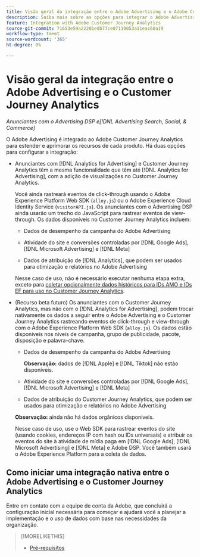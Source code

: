 ```yaml
---
title: Visão geral da integração entre o Adobe Advertising e o Adobe Customer Journey Analytics
description: Saiba mais sobre as opções para integrar o Adobe Advertising ao Adobe Customer Journey Analytics.
feature: Integration with Adobe Customer Journey Analytics
source-git-commit: 71653e59a22201e8b77ce07119053a11eac60a19
workflow-type: tm+mt
source-wordcount: '365'
ht-degree: 0%

---
```


# Visão geral da integração entre o Adobe Advertising e o Customer Journey Analytics

<!-- title? If I change, change refs throughout -->

*Anunciantes com o Advertising DSP e[!DNL Advertising Search, Social, & Commerce]*

O Adobe Advertising é integrado ao Adobe Customer Journey Analytics para estender e aprimorar os recursos de cada produto. Há duas opções para configurar a integração:

* Anunciantes com [!DNL Analytics for Advertising] e Customer Journey Analytics têm a mesma funcionalidade que têm até [!DNL Analytics for Advertising], com a adição de visualizações no Customer Journey Analytics.

  Você ainda rastreará eventos de click-through usando o Adobe Experience Platform Web SDK (`alloy.js`) ou o Adobe Experience Cloud Identity Service (`visitorAPI.js`). Os anunciantes com o Advertising DSP ainda usarão um trecho do JavaScript para rastrear eventos de view-through. Os dados disponíveis no Customer Journey Analytics incluem:

   * Dados de desempenho da campanha do Adobe Advertising

   * Atividade do site e conversões controladas por [!DNL Google Ads], [!DNL Microsoft Advertising] e [!DNL Meta]

   * Dados de atribuição de [!DNL Analytics], que podem ser usados para otimização e relatórios no Adobe Advertising

  Nesse caso de uso, não é necessário executar nenhuma etapa extra, exceto para [coletar opcionalmente dados históricos para IDs AMO e IDs EF para uso no Customer Journey Analytics](/help/integrations/analytics/rvars-to-evars.md).

* (Recurso beta futuro) Os anunciantes com o Customer Journey Analytics, mas não com o [!DNL Analytics for Advertising], podem trocar nativamente os dados a seguir entre o Adobe Advertising e o Customer Journey Analytics rastreando eventos de click-through e view-through com o Adobe Experience Platform Web SDK (`alloy.js`). Os dados estão disponíveis nos níveis de campanha, grupo de publicidade, pacote, disposição e palavra-chave.

   * Dados de desempenho da campanha do Adobe Advertising

     **Observação:** dados de [!DNL Apple] e [!DNL Tiktok] não estão disponíveis.

   * Atividade do site e conversões controladas por [!DNL Google Ads], [!DNL Microsoft Advertising] e [!DNL Meta]

   * Dados de atribuição do Customer Journey Analytics, que podem ser usados para otimização e relatórios no Adobe Advertising

  **Observação:** ainda não há dados orgânicos disponíveis.<!-- Does that belong somewhere up above? -->

  Nesse caso de uso, use o Web SDK para rastrear eventos do site (usando cookies, endereços IP com hash ou IDs universais) e atribuir os eventos do site à atividade de mídia paga em [!DNL Google Ads], [!DNL Microsoft Advertising] e [!DNL Meta] e Adobe DSP. Você também usará o Adobe Experience Platform para a coleta de dados.

## Como iniciar uma integração nativa entre o Adobe Advertising e o Customer Journey Analytics

Entre em contato com a equipe de conta da Adobe, que concluirá a configuração inicial necessária para começar e ajudará você a planejar a implementação e o uso de dados com base nas necessidades da organização.

>[!MORELIKETHIS]
>
>* [Pré-requisitos](prerequisites.md)
